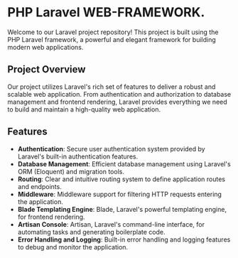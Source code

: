 # PHP Laravel WEB-FRAMEWORK.

Welcome to our Laravel project repository! This project is built using the PHP Laravel framework, a powerful and elegant framework for building modern web applications.

## Project Overview

Our project utilizes Laravel's rich set of features to deliver a robust and scalable web application. From authentication and authorization to database management and frontend rendering, Laravel provides everything we need to build and maintain a high-quality web application.

## Features

- **Authentication**: Secure user authentication system provided by Laravel's built-in authentication features.
- **Database Management**: Efficient database management using Laravel's ORM (Eloquent) and migration tools.
- **Routing**: Clear and intuitive routing system to define application routes and endpoints.
- **Middleware**: Middleware support for filtering HTTP requests entering the application.
- **Blade Templating Engine**: Blade, Laravel's powerful templating engine, for frontend rendering.
- **Artisan Console**: Artisan, Laravel's command-line interface, for automating tasks and generating boilerplate code.
- **Error Handling and Logging**: Built-in error handling and logging features to debug and monitor the application.